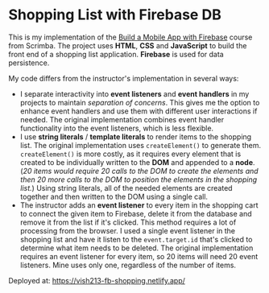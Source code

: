# Shopping List with Firebase DB

This is my implementation of the [Build a Mobile App with Firebase](https://scrimba.com/learn/firebase) course from Scrimba. The project uses __HTML__, __CSS__ and __JavaScript__ to build the front end of a shopping list application. __Firebase__ is used for data persistence.

My code differs from the instructor's implementation in several ways:

- I separate interactivity into __event listeners__ and __event handlers__ in my projects to maintain *separation of concerns*. This gives me the option to enhance event handlers and use them with different user interactions if needed. The original implementation combines event handler functionality into the event listeners, which is less flexible.
- I use __string literals__ / __template literals__ to render items to the shopping list. The original implementation uses `createElement()` to generate them. `createElement()` is more costly, as it requires every element that is created to be individually written to the __DOM__ and appended to a __node__. (*20 items would require 20 calls to the DOM to create the elements and then 20 more calls to the DOM to position the elements in the shopping list.*) Using string literals, all of the needed elements are created together and then written to the DOM using a single call.
- The instructor adds an __event listener__ to every item in the shopping cart to connect the given item to Firebase, delete it from the database and remove it from the list if it's clicked. This method requires a lot of processing from the browser. I used a single event listener in the shopping list and have it listen to the `event.target.id` that's clicked to determine what item needs to be deleted. The original implementation requires an event listener for every item, so 20 items will need 20 event listeners. Mine uses only one, regardless of the number of items.

Deployed at: https://vish213-fb-shopping.netlify.app/